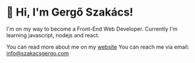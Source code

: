  # 👋 Hi, I'm Gergő Szakács!
 
 I'm on my way to become a Front-End Web Developer.
 Currently I'm learning javascript, nodejs and react.
 
 You can read more about me on my [website](https://szakacsgergo.com/)
 You can reach me via email: info@szakacsgergo.com
 
